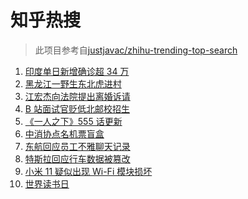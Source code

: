 # 知乎热搜

> 此项目参考自[justjavac/zhihu-trending-top-search](https://github.com/justjavac/zhihu-trending-top-search/blob/main/utils.ts)

<!-- BEGIN -->
  <!-- 最后更新时间:Sat Apr 24 2021 12:19:56 GMT+0000 (Coordinated Universal Time) -->
  1. [印度单日新增确诊超 34 万](https://www.zhihu.com/search?q=印度疫情)
1. [黑龙江一野生东北虎进村](https://www.zhihu.com/search?q=野生东北虎)
1. [江宏杰向法院提出离婚诉请](https://www.zhihu.com/search?q=福原爱江宏杰离婚)
1. [B 站面试官贬低北邮校招生](https://www.zhihu.com/search?q=b站北邮)
1. [《一人之下》555 话更新](https://www.zhihu.com/search?q=一人之下)
1. [中消协点名机票盲盒](https://www.zhihu.com/search?q=机票盲盒)
1. [东航回应员工不雅聊天记录](https://www.zhihu.com/search?q=东航空姐)
1. [特斯拉回应行车数据被篡改](https://www.zhihu.com/search?q=特斯拉行车数据)
1. [小米 11 疑似出现 Wi-Fi 模块损坏](https://www.zhihu.com/search?q=小米11烧主板)
1. [世界读书日](https://www.zhihu.com/search?q=世界读书日)
  <!-- END -->